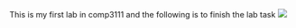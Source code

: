 This is my first lab in comp3111 and the following is to finish the lab task
![](C:\Users\Andyc\OneDrive\Desktop\lab1.png)